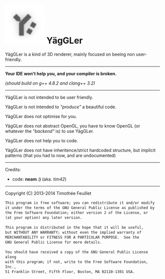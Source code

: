 ![YägGLer logo](data/yaggler-small.png) YägGLer
=======


YägGLer is a kind of 3D renderer, mainly focused on beeing non user-friendly.

-------------

**Your IDE won't help you, and your compiler is broken.**

_(should build on g++ 4.8.2 and clang++ 3.2)_

-------------

YägGLer is not intended to be user friendly.

YägGLer is not intended to _"produce"_ a beautiful code.

YägGLer does not optimise for you.

YägGLer does not abstract OpenGL, you have to know OpenGL (or whatever the _"backend"_ is) to use YägGLer.

YägGLer does not help you to code.

YägGLer does not have inheritence/strict hardcoded structure, but implicit patterns (that you had to now, and are undocumented)

-------------

Credits:
-  code: **neam :)** (aka. _tim42_)

-------------

Copyright (C) 2013-2014  Timothée Feuillet

    This program is free software; you can redistribute it and/or modify
    it under the terms of the GNU General Public License as published by
    the Free Software Foundation; either version 2 of the License, or
    (at your option) any later version.

    This program is distributed in the hope that it will be useful,
    but WITHOUT ANY WARRANTY; without even the implied warranty of
    MERCHANTABILITY or FITNESS FOR A PARTICULAR PURPOSE.  See the
    GNU General Public License for more details.

    You should have received a copy of the GNU General Public License along
    with this program; if not, write to the Free Software Foundation, Inc.,
    51 Franklin Street, Fifth Floor, Boston, MA 02110-1301 USA.
